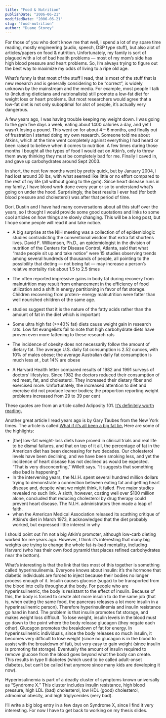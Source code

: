 ```yaml
---
title: "Food & Nutrition"
publishDate: "2006-06-21"
modifiedDate: "2006-06-21"
slug: "food-nutrition"
author: "Duane Storey"
---
```


For those of you who don’t know me that well, I spend a lot of my spare time reading, mostly engineering (audio, speech, DSP type stuff), but also alot of articles/papers on food &amp; nutrition. Unfortunately, my family is sort of plagued with a lot of bad health problems — most of my mom’s side has high blood pressure and heart problems. So, I’m always trying to figure out the best way to maximize my odds of living to a ripe old age.

What’s funny is that most of the stuff I read, that is most of the stuff that is new research and is generally considering to be “correct”, is widely unknown by the mainstream and the media. For example, most people I talk to (including dieticians and nutrionalists) still promote a low-fat diet for weight loss or heart problems. But most researchers would agree that a low-fat diet is not only suboptimal for alot of people, it’s actually very dangerous.

A few years ago, I was having trouble keeping my weight down. I was going to the gym five days a week, eating about 1400 calories a day, and yet I wasn’t losing a pound. This went on for about 4 – 6 months, and finally out of frustration I started doing my own research. Someone told me about Atkins, which at the time went completely against everything I had heard or been raised to believe when it comes to nutrition. A few times during those months I bought all the types of food I would eat on Atkin’s, only to throw them away thinking they must be completely bad for me. Finally I caved in, and gave up carbohydrates around Sept 2003.

In short, the next few months went by pretty quick, but by January 2004, I had lost around 30 lbs, with what seemed like little or no effort compared to the rest of my life (all without going to the gym). Since heart disease runs in my family, I have blood work done every year or so to understand what’s going on under the hood. Surprisingly, the best results I ever had (for both blood pressure and cholesterol) was after that period of time.

Dori, Dustin and I have had many conversations about all this stuff over the years, so I thought I would provide some good quotations and links to some cool articles on how things are slowly changing. This will be a long post, but I hope some people will read it and take notice.

- A big surprise at the NIH meeting was a collection of of epidemiologic studies contradicting the conventional wisdom that extra fat shortens lives. David F. Williamson, Ph.D., an epidemiologist in the division of nutrition of the Centers for Disease Control, Atlanta, said that what “made people sit up and take notice” were 15 studies observing trends among several hundreds of thousands of people, all pointing to the possibility that dieting — not being fat — may increase a person’s relative mortality risk about 1.5 to 2.5 times
- The often reported impressive gains in body fat during recovery from malnutrition may result from enhancement in the efficiency of food utilization and a shift in energy partitioning in favor of fat storage. Children recovering from protein- energy malnutrition were fatter than well nourished children of the same age.
- <a name="adps52"></a>studies suggest that it is the nature of the fatty acids rather than the amount of fat in the diet which is important
<a name="adps52"></a> <a name="adps52"></a>

- <a name="adps52"></a>Some ultra high fat (&gt;&gt;40% fat) diets cause weight gain in research rats. Low fat evangelists fail to note that high carbohydrate diets have proven even more fattening to these research rats
<a name="adps52"></a> <a name="adps52"></a>

- <a name="adps52"></a>The incidence of obesity does not necessarily follow the amount of dietary fat. The average U.S. daily fat consumption is 2.52 ounces, with 10% of males obese; the average Australian daily fat consumption is much less at , but 14% are obese
<a name="adps52"></a> <a name="adps52"></a>

- <a name="adps58"></a>A Harvard Health letter compared results of 1982 and 1991 surveys of doctors’ lifestyles. Since 1982 the doctors reduced their consumption of red meat, fat, and cholesterol. They increased their dietary fiber and exercised more. Unfortunately, the increased attention to diet and exercise did not produce leaner bodies; the proportion reporting weight problems increased from 29 to 39 per cent
<a name="adps58"></a> <a name="adps58"></a>


<a name="adps58"></a> <a name="adps58"></a> These quotes are from an article called Adiposity 101. [It’s definitely worth reading.](http://www.omen.com/adipos.html)

Another great article I read years ago is by Gary Taubes from the New York times. The article is called [What if it’s all been a big fat lie.](http://kanyak.com/fatlie.html) Here are some of the highlights:

- \[the\] low-fat weight-loss diets have proved in clinical trials and real life to be dismal failures, and that on top of it all, the percentage of fat in the American diet has been decreasing for two decades. Our cholesterol levels have been declining, and we have been smoking less, and yet the incidence of heart disease has not declined as would be expected. ”That is very disconcerting,” Willett says. ”It suggests that something else bad is happening.”
- In the intervening years, the N.I.H. spent several hundred million dollars trying to demonstrate a connection between eating fat and getting heart disease and, despite what we might think, it failed. Five major studies revealed no such link. A sixth, however, costing well over $100 million alone, concluded that reducing cholesterol by drug therapy could prevent heart disease. The N.I.H. administrators then made a leap of faith.
- when the American Medical Association released its scathing critique of Atkins’s diet in March 1973, it acknowledged that the diet probably worked, but expressed little interest in why

I should point out I’m not a big Atkin’s promoter, although low-carb dieting worked for me years ago. However, I think it’s interesting that many big weights are trying to change the whole fat-is-bad mentality, including Harvard (who has their own food pyramid that places refined carbohydrates near the bottom).

What’s interesting is that the link that ties most of this together is something called hyperinsulinemia. Everyone knows about insulin: it’s the hormone that diabetic individuals are forced to inject because their bodies no longer process enough of it. Insulin causes glucose (sugar) to be transported from the blood into cells throughout the body. For people who are hyperinsulinemic, the body is resistant to the effect of insulin. Because of this, the body is forced to create alot more insulin to do the same job (that is, when eating the same food, the pancreas releases a lot more insulin in a hyperinsulinemic person). Therefore hyperinsulinemia and insulin resistance go hand in hand. The problem is that insulin promotes fat storage, and makes weight loss difficult. To lose weight, insulin levels in the blood must go down to the point where the body release glucagon (they negate each other). Glucagon promotes the breakdown of fat for energy. In hyperinsulinemic individuals, since the body releases so much insulin, it becomes very difficult to lose weight (since no glucagon is in the blood to assist with the breakdown of fat), but very easy to gain weight (since insulin is promoting fat storage). Eventually the amount of insulin required to remove glucose from the blood goes beyond what the body can create. This results in type II diabetes (which used to be called adult-onset diabetes, but can’t be called that anymore since many kids are developing it now).

Hyperinsulinemia is part of a deadly cluster of symptoms known universally as “Syndrome X.” This cluster includes insulin resistance, high blood pressure, high LDL (bad) cholesterol, low HDL (good) cholesterol, admoninal obesity, and high triglycerides (very bad).

I’ll write a big blog entry in a few days on Syndrome X, since I find it very interesting. For now I have to get back to working on my thesis slides.